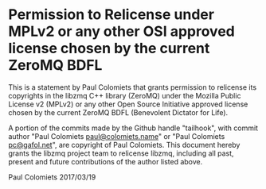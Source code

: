 # Permission to Relicense under MPLv2 or any other OSI approved license chosen by the current ZeroMQ BDFL

This is a statement by Paul Colomiets
that grants permission to relicense its copyrights in the libzmq C++
library (ZeroMQ) under the Mozilla Public License v2 (MPLv2) or any other
Open Source Initiative approved license chosen by the current ZeroMQ
BDFL (Benevolent Dictator for Life).

A portion of the commits made by the Github handle "tailhook", with
commit author "Paul Colomiets <paul@colomiets.name>" or "Paul Colomiets
<pc@gafol.net>", are copyright of Paul Colomiets.  This document hereby grants
the libzmq project team to relicense libzmq, including all past, present and
future contributions of the author listed above.

Paul Colomiets
2017/03/19
